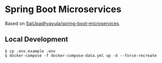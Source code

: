 # Spring Boot Microservices

Based on [SaiUpadhyayula/spring-boot-microservices](https://github.com/SaiUpadhyayula/spring-boot-microservices).

## Local Development

```shell
$ cp .env.example .env
$ docker-compose -f docker-compose-data.yml up -d --force-recreate
```